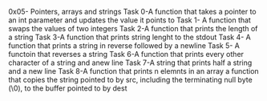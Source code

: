 0x05- Pointers, arrays and strings
Task 0-A function that takes a pointer to an int parameter and updates the value it points to
Task 1- A function that swaps the values of two integers
Task 2-A function that prints the length of a string
Task 3-A function that prints string lenght to the stdout
Task 4- A function that prints a string in reverse followed by a newline
Task 5- A functoin that reverses a string
Task 6-A function that prints every other character of a string and anew line
Task 7-A string that prints half a string and a new line
Task 8-A function that prints n elemnts in an array
a function that copies the string pointed to by src, including the terminating null byte (\0), to the buffer pointed to by dest
